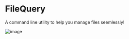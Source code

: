 # FileQuery
A command line utility to help you manage files seemlessly!


![image](https://user-images.githubusercontent.com/58482194/120060462-9cd76300-c075-11eb-8985-6757ce491bbc.png)
